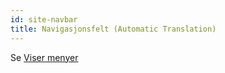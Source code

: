 ```yaml
---
id: site-navbar
title: Navigasjonsfelt (Automatic Translation)
---
```


Se [Viser menyer](./menus-display#navigation-bar)
